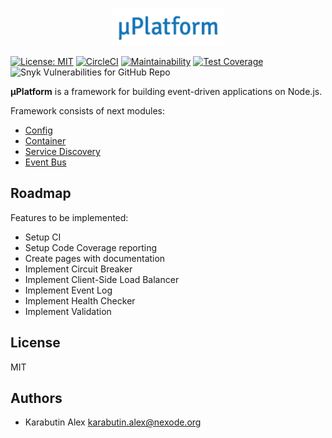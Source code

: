 <p align="center">
  <img src="https://github.com/KarabutinAlex/uplatform/raw/master/assets/logo.png" alt="μPlatform" width="180" height="60" />
</p>

[![License: MIT](https://img.shields.io/badge/License-MIT-brightgreen.svg)](https://opensource.org/licenses/MIT)
[![CircleCI](https://circleci.com/gh/KarabutinAlex/uplatform/tree/master.svg?style=svg)](https://circleci.com/gh/KarabutinAlex/uplatform/tree/master)
[![Maintainability](https://api.codeclimate.com/v1/badges/28ee7881b922acb83127/maintainability)](https://codeclimate.com/github/KarabutinAlex/uplatform/maintainability)
[![Test Coverage](https://api.codeclimate.com/v1/badges/28ee7881b922acb83127/test_coverage)](https://codeclimate.com/github/KarabutinAlex/uplatform/test_coverage)
![Snyk Vulnerabilities for GitHub Repo](https://img.shields.io/snyk/vulnerabilities/github/KarabutinAlex/uplatform.svg)

**μPlatform** is a framework for building event-driven applications on Node.js.

Framework consists of next modules:

* [Config](./packages/config)
* [Container](./packages/container)
* [Service Discovery](./packages/service-discovery)
* [Event Bus](./packages/event-bus)

## Roadmap

Features to be implemented:

* Setup CI
* Setup Code Coverage reporting
* Create pages with documentation
* Implement Circuit Breaker
* Implement Client-Side Load Balancer
* Implement Event Log
* Implement Health Checker
* Implement Validation

## License

MIT

## Authors

* Karabutin Alex <karabutin.alex@nexode.org>

